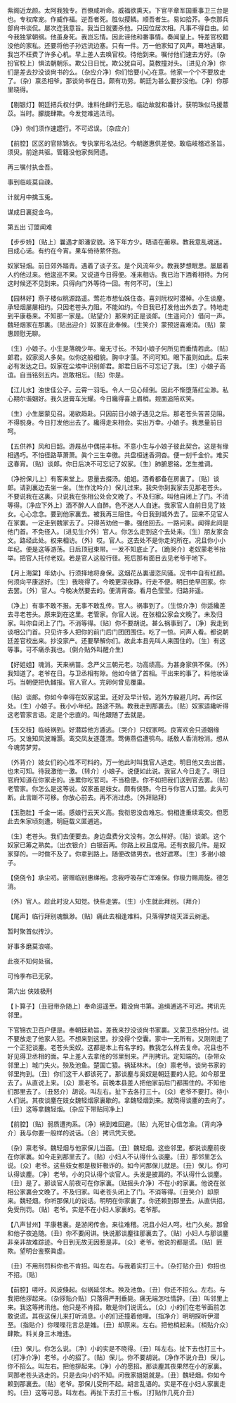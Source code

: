 <!-- { "loadSidebar": true } -->
紫阁近龙颜。太阿我独专。百僚咸听命。威福欲熏天。下官平章军国重事卫三台是也。专权席宠。作威作福。逆吾者死。胜似撄鳞。顺吾者生。易如拾芥。争奈那兵部尙书谈侃。屡次迕我意旨。我当日就要杀他。只因位居次相。凡事不得自由。如今我独掌朝纲。他虽身死。我岂忘情。因此诬他和番事情。奏闻皇上。特差官校籍没他的家私。还要将他子孙远流边塞。只有一件。万一他家知了风声。蓦地逃窜。我岂不枉费了许多心机。早上差人去唤官校。待他到来。嘱付他们速去方好。〔杂扮官校上〕惧法朝朝乐。欺公日日忧。欺公犹自可。莫教撞对头。〔进见介净〕你们是差去抄没谈尙书的么。〔杂应介净〕你们恰要小心在意。他家一个个不要放走了。〔杂〕禀丞相爷。那谈尙书在日。颇有功劳。朝廷为甚么要抄没他。〔净〕你那里晓得。 

【剔银灯】朝廷把兵权付伊。谁料他肆行无忌。临边故就和番计。获明珠似马援薏苡。当时。朦胧肆欺。今发觉难逃法司。

〔净〕你们须作速趱行。不可迟误。〔杂应介〕 

【前腔】区区的官除锦衣。专执掌形名法纪。今朝邀惠供差使。敢临岐稽迟圣旨。须臾。前途共驱。管籍没他家赀罔遗。

再三嘱付执金吾。



事到临岐莫自疎。

计就月中擒玉兎。



谋成日裏捉金乌。 

第五出
订盟闻难

【步步娇】〔贴上〕曩遇才郞潘安貌。洛下年方少。晤语在蘅皋。教我意乱魂迷。目成心诺。有约在今宵。果车倚待萦怀抱。

奴家轻烟。前日郊外踏靑。遇着了谈子玄。是个风流年少。教我梦想眠思。屡屡着人约他过来。他逡巡不果。又说道今日得便。准来相访。我已治下酒肴相待。为何这时候还不见到来。只得向门外等待一回。有何不可。〔生上〕 

【园林好】燕子楼似桃源路遥。莺花市想仙姝住杳。喜刘阮权时潜棹。小生谈麈。承轻烟屡屡相约。只因老苍头力阻。不能如约。今日我已打发他出外去了。特地走到平康巷来。不知那一家是。〔贴望介〕那来的正是谈郞。〔生遥问介〕借问一声。魏轻烟家在那裏。〔贴出迎介〕奴家在此奉候。〔生笑介〕蒙预迓喜难消。〔贴〕蒙惠顾慰无聊。

〔生〕小娘子。小生是落魄少年。毫无寸长。不知小娘子何所见而垂情若此。〔贴〕郞君。奴家阅人多矣。似你这般相貌。胸中才藻。不问可知。眼下虽则如此。后来必有发达之日。奴家在尘埃中识别郞君。郞君日后不可忘记了我。〔生〕小娘子高谊。自当铭刻五内。岂敢相忘。〔贴〕你是。 

【江儿水】浊世佳公子。云霄一羽毛。令人一见心倾倒。因此不惭堕落红尘渺。私心期尔谐姻好。我久迓膏车光耀。今日纔得喜上眉梢。觌面追陪欢笑。

〔生〕小生屡蒙见召。渴欲趋赴。只因前日小娘子遇见之后。那老苍头苦苦见阻。不得脱身。今日打发他出去了。纔得走来相会。实出万幸。小娘子。我思量前日呵。 

【五供养】风和日韶。游屐丛中偶挹丰标。不意小生与小娘子彼此契合。这是有缘相遇巧。不怕径路草萧萧。眞个三生幸徼。共盘桓迷香洞杳。便一刻千金价。难买这春宵。〔贴〕谈郞。你日后决不可忘记了奴家。〔生〕肺腑恩铭。怎生推调。

〔净扮保儿上〕有客来堂上。思量去掇汤。姐姐。酒肴都备在房裏了。〔贴〕谈郞。请到裏边去坐一坐。〔生作沈吟介〕保儿过来。我央你到我家去见那老苍头。不要说我在这裏。只说我在张相公处会文晚了。不及归家。叫他自闭上了门。不消等得。〔净应下外上〕酒不醉人人自醉。色不迷人人自迷。我家官人自前日见了妓女。心心念念。要到他家裏去。被我再三阻住。今日我到城外去了。回来不见官人在家裏。一定走到魏家去了。只得苦劝他一番。强他回去。一路问来。闻得此间是他门首。不免径入。〔进见生介外〕官人。你怎么走到这个去处来。〔生〕朋友家会文。路经此处。权来相访。〔外〕哎。官人。这去处不是你走的所在。况且你小小年纪。便是这等游荡。日后顶冠束带。一发不知底止了。〔跪哭介〕老奴蒙老爷抬举。把官人托付老奴。若是官人这般行径。死后那有面目去见老爷于地下。 

【月上海棠】年幼小。行须择地将身保。这烟花丛裏谩恣风骚。况书中自有红颜。何须向平康逑好。〔生〕我晓得了。今晚更深夜静。行走不便。明日绝早回家。你去罢。〔外〕官人。今晚决然要去的。便淸宵杳。看月色莹莹。归路非遥。

〔净上〕有事不敢不报。无事不敢乱传。官人。祸事到了。〔生惊介净〕你适纔差去寻老苍头。原来到在这里。老管家。你官人说。在张相公家会文晚了。未及归家。叫你自闭上了门。不消等得。〔贴〕你不要胡说。甚么祸事到了。〔净〕我走到谈相公门首。只见许多人把你的前门后门团团围住。吃了一惊。问声人看。都说朝廷差官校出来。抄没家产。还要拏解你们。故此本县先叫人来围住的。〔生〕有这等事。可不痛杀我也。〔倒介贴外叫醒介生〕 

【好姐姐】魂消。天来祸苗。念严父三朝元老。功高绩高。为甚身家俱不保。〔外〕我知道了。老爷在日。与卫丞相有隙。他如今做了首相。干出来的事了。料他妆诬巧。当朝便把仇雠报。官人官人。完卵何曾见覆巢。

〔贴〕谈郞。你如今幸得在奴家这里。还好及早计较。逃外方躱避几时。再作区处。〔生〕小娘子。我小小年纪。路途不熟。教我走到那裏去。〔贴〕奴家适纔听得这老管家言语。定是个忠直的。叫他跟随了去就是。 

【玉交枝】临岐祸到。好潜踪他方遁逃。〔哭介〕只奴家呵。良宵欢会只道姻缘巧。又谁知风波瀚灏。鸾交凤友逐蓬漂。莺俦燕侣遭鸮鸟。祇敎人香消粉消。想从今魂劳梦劳。

〔外背介〕妓女们的心性不可料的。万一他此时叫我官人逃走。明日他又去出首。也未可知。待我激他一激。〔转介〕小娘子。说便如此说。我官人今日走了。明日官府知道在你家走的。连累你吃官司。不当稳便。你不如把我们送到官去罢。〔贴〕老管家。你怎么是这等说。奴家虽是妓女。颇有侠肠。今日与你官人订盟。此头可断。此言断不可移。你放心前去。再不消过虑。〔外拜贴拜〕 

【玉胞肚】千金一诺。感娘行云天义高。我衔恩没齿难忘。倘相逢重续鸾交。但愿此去朱家顷刻遭。明庭载义匿逋逃。

〔生〕老苍头。我们去便要去。身边盘费分文没有。怎么样好。〔贴〕谈郞。这个奴家已筹之熟矣。〔出衣银介〕白银百两。你路上权且度用。还有衣服几件。是奴家穿的。一时做不及了。你拿到路上。随便改做男衣。也好遮寒。〔生〕多谢小娘子。 

【侥侥令】承尘叨。密赠临别惠绨袍。念我呼吸存亡浑难保。你极力赐周旋。德怎消。

〔外〕官人。趁此时没人知觉。快些走罢。〔生〕小生就此拜别。〔拜介〕 

【尾声】临行拜别魂飘渺。〔贴〕痛此去相逢难料。只落得梦绕天涯云树遥。

暂时聚首似抟沙。



好事多磨莫浪嗟。

此夜不知何处宿。



可怜季布已无家。 

第六出
侠妓极刑

【卜算子】〔丑冠带杂随上〕奉命迢遥至。籍没尙书第。追缉逋逃不可迟。拷讯先邻里。

下官锦衣卫百户便是。奉朝廷勑旨。差我来抄没谈尙书家裏。又蒙卫丞相分付。说不要放走了他家人犯。不想来到这里。抄没得个空囊。家中一无所有。又刚刚走了一个正犯谈麈。老苍头奚奴。这都是本上有名字的。教我怎么样去复命。况且也不好见得卫丞相的面。早上差人去拿他的邻里到来。严刑拷讯。定知端的。〔杂带众邻里上〕城门失火。殃及池鱼。楚国亡猿。祸延林木。〔杂〕禀老爷。谈尙书家的邻里拘到。〔丑〕你们这干人都该死了。那谈麈与奚奴是朝廷要的人犯。如今那里去了。从直说上来。〔众〕禀老爷。前晚本县差人把他家前后门都围住的。不知他们那里去了。〔丑怒介〕胡说。叫左右。扯下去各打三十。〔众〕老爷不要打。待小人们说。其夜谈麈在妓女魏轻烟家裏歇的。拿魏轻烟到来。就晓得谈麈的去向了。〔丑〕这等拿魏轻烟。〔杂应下带贴同净上〕 

【前腔】〔贴〕弱质遭拘系。〔净〕祸到难回避。〔贴〕九死甘心信怎渝。〔背向净介〕我与你要一般样的说话。〔合〕拷讯凭天使。

〔杂〕禀老爷。魏轻烟与他家保儿当面。〔丑〕魏轻烟。这些邻里。都说谈麈前夜在你家裏。如今走到那里去了。〔贴〕小妇人不认得什么谈麈。〔丑〕那邻里怎么说。〔众〕老爷。这些妓女都是极奸极诈的。如今问那保儿就是。〔丑〕保儿。你可认得谈麈。〔净〕老爷。小的只认得个谈官人。头发是披肩的。不认得什么谈麈。〔丑〕是了。那谈官人前夜可在你家裏。〔贴摇头介净〕不在小的家裏。他说在张相公家裏会文晚了。不及归家。叫老苍头闭上了门。不消等得。〔丑笑介〕却原来。魏轻烟。你听那保儿的说话。明明在你家裏了。你还赖到那里去。从直供招。免受刑罚。〔贴〕老爷。实是不在小妇人家裏的。老爷那。 

【八声甘州】平康巷裏。是游闲传舍。来往难稽。况且小妇人呵。杜门久矣。那曾和他子夜追随。〔丑〕你不要闲讲。快说那谈麈往那裏去了。〔贴〕小妇人与那谈麈非亲非故难踪迹。今日到无故无因惹是非。〔众〕老爷。他说的都是谎。〔贴〕匪欺。望明台鉴察眞虚。

〔丑〕不用刑罚料你也不肯招。叫左右。与我着实打三十。〔杂打贴介丑〕你招也不招。〔贴〕 

【前腔】嗟吁。风波倏起。似祸延邻木。殃及池鱼。〔丑〕你还不招么。左右。与我把他拶起来。〔杂拶贴介贴〕只落得严刑垂毙。痛无端怎吐情辞。〔丑〕叫邻里上来。我这等拷讯他。他只是不肯招。敢是你们说谎么。〔众〕小的们在老爷面前怎敢说谎。其夜这保儿来打听消息。小的们还撞着他哩。〔指净介〕明明探听伊潜至。〔指贴介〕你喋喋花言总是媸。〔丑〕却原来。左右。把他梢起来。〔梢贴介众〕肆欺。料关身三木难违。

〔丑〕保儿。你怎么说。〔净〕小的实是不晓得。〔丑〕叫左右。扯下去也打三十。〔打净介净〕老爷。小的招了。〔贴〕保儿。你不要胡说。〔净作不说介丑〕保儿。你不招么。叫左右。把他拶起来。〔净〕小的愿招。那谈麈其夜果然在小的家裏。同那老苍头逃走的。只是去向小的不知。问我家姐姐就是。〔丑〕魏轻烟。你如今赖到那裏去。〔贴〕老爷。那保儿受刑不起。胡言乱语的。实是不在小妇人家裏走的。〔丑〕这等可恶。叫左右。再扯下去打三十板。〔打贴作几死介丑〕 

